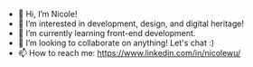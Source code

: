 - 👋 Hi, I’m Nicole!
- 👀 I’m interested in development, design, and digital heritage!
- 🌱 I’m currently learning front-end development.
- 💞️ I’m looking to collaborate on anything! Let's chat :)
- 📫 How to reach me: https://www.linkedin.com/in/nicolewu/

<!---
ndoubleuu/ndoubleuu is a ✨ special ✨ repository because its `README.md` (this file) appears on your GitHub profile.
You can click the Preview link to take a look at your changes.
--->
